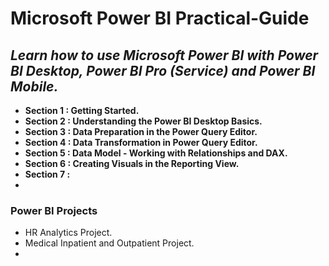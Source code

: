 # **Microsoft Power BI Practical-Guide**
## *Learn how to use Microsoft Power BI with Power BI Desktop, Power BI Pro (Service) and Power BI Mobile.*

+ **Section 1 : Getting Started.**
+ **Section 2 : Understanding the Power BI Desktop Basics.** 
+ **Section 3 : Data Preparation in the Power Query Editor.**
+ **Section 4 : Data Transformation in Power Query Editor.**
+ **Section 5 : Data Model - Working with Relationships and DAX.**
+ **Section 6 : Creating Visuals in the Reporting View.**
+ **Section 7 :**
+ 



### Power BI Projects

+ HR Analytics Project.
+ Medical Inpatient and Outpatient Project.
+ 
